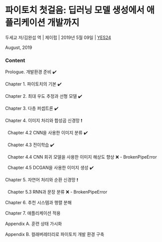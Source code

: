 # 파이토치 첫걸음: 딥러닝 모델 생성에서 애플리케이션 개발까지

두세교 저/김완섭 역 | 제이펍 | 2019년 5월 09일 | [YES24](http://www.yes24.com/Product/Goods/72307730)

August, 2019

### Content
Prologue. 개발환경 준비 :heavy_check_mark:

Chapter 1. 파이토치의 기본 :heavy_check_mark:

Chapter 2. 최대 우도 추정과 선형 모델 :heavy_check_mark:

Chapter 3. 다층 퍼셉트론 :heavy_check_mark:

Chapter 4. 이미지 처리와 합성곱 신경망 :heavy_exclamation_mark:

&nbsp; Chapter 4.2 CNN을 사용한 이미지 분류 :heavy_check_mark:

&nbsp; Chapter 4.3 전이학습 :heavy_check_mark:

&nbsp; Chapter 4.4 CNN 회귀 모델을 사용한 이미지 해상도 향상 :x: - BrokenPipeError

&nbsp; Chapter 4.5 DCGAN을 사용한 이미지 생성 :heavy_check_mark:

Chapter 5. 자연어 처리와 순환 신경망 :heavy_exclamation_mark:

&nbsp; Chapter 5.3 RNN과 문장 분류 :x: - BrokenPipeError

Chapter 6. 추천 시스템과 행렬 분해

Chapter 7. 애플리케이션 적용

Appendix A. 훈련 상태 가시화

Appendix B. 컬래버레터리로 파이토치 개발 환경 구축
